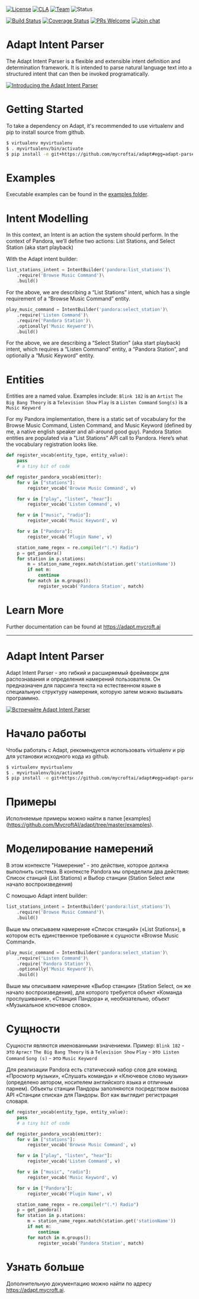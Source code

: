 [![License](https://img.shields.io/badge/License-Apache%202.0-blue.svg)](LICENSE.md) [![CLA](https://img.shields.io/badge/CLA%3F-Required-blue.svg)](https://mycroft.ai/cla) [![Team](https://img.shields.io/badge/Team-Mycroft_Core-violetblue.svg)](https://github.com/MycroftAI/contributors/blob/master/team/Mycroft%20Core.md) ![Status](https://img.shields.io/badge/-Production_ready-green.svg)

[![Build Status](https://travis-ci.org/MycroftAI/adapt.svg?branch=master)](https://travis-ci.org/MycroftAI/adapt) [![Coverage Status](https://coveralls.io/repos/github/MycroftAI/adapt/badge.svg?branch=dev)](https://coveralls.io/github/MycroftAI/adapt?branch=master)
[![PRs Welcome](https://img.shields.io/badge/PRs-welcome-brightgreen.svg)](http://makeapullrequest.com)
[![Join chat](https://img.shields.io/badge/Mattermost-join_chat-brightgreen.svg)](https://chat.mycroft.ai)

Adapt Intent Parser
==================
The Adapt Intent Parser is a flexible and extensible intent definition and determination framework. It is intended to parse natural language text into a structured intent that can then be invoked programatically.

[![Introducing the Adapt Intent Parser](https://mycroft.ai/wp-content/uploads/2019/05/Adapt-video-still.png)](https://www.youtube.com/watch?v=zR9xvPtM6Ro)

Getting Started
===============
To take a dependency on Adapt, it's recommended to use virtualenv and pip to install source from github.

```bash
$ virtualenv myvirtualenv
$ . myvirtualenv/bin/activate
$ pip install -e git+https://github.com/mycroftai/adapt#egg=adapt-parser
```

Examples
========
Executable examples can be found in the [examples folder](https://github.com/MycroftAI/adapt/tree/master/examples).

Intent Modelling
================
In this context, an Intent is an action the system should perform. In the context of Pandora, we’ll define two actions: List Stations, and Select Station (aka start playback)

With the Adapt intent builder:
```Python
list_stations_intent = IntentBuilder('pandora:list_stations')\
    .require('Browse Music Command')\
    .build()
```

For the above, we are describing a “List Stations” intent, which has a single requirement of a “Browse Music Command” entity.

```Python
play_music_command = IntentBuilder('pandora:select_station')\
    .require('Listen Command')\
    .require('Pandora Station')\
    .optionally('Music Keyword')\
    .build()
```


For the above, we are describing a “Select Station” (aka start playback) intent, which requires a “Listen Command” entity, a “Pandora Station”, and optionally a “Music Keyword” entity.

Entities
========

Entities are a named value. Examples include:
`Blink 182` is an `Artist`
`The Big Bang Theory` is a `Television Show`
`Play` is a `Listen Command`
`Song(s)` is a `Music Keyword`

For my Pandora implementation, there is a static set of vocabulary for the Browse Music Command, Listen Command, and Music Keyword (defined by me, a native english speaker and all-around good guy). Pandora Station entities are populated via a "List Stations" API call to Pandora. Here’s what the vocabulary registration looks like.

```Python
def register_vocab(entity_type, entity_value):
    pass
    # a tiny bit of code 

def register_pandora_vocab(emitter):
    for v in ["stations"]:
        register_vocab('Browse Music Command', v)

    for v in ["play", "listen", "hear"]:
        register_vocab('Listen Command', v)

    for v in ["music", "radio"]:
        register_vocab('Music Keyword', v)

    for v in ["Pandora"]:
        register_vocab('Plugin Name', v)

    station_name_regex = re.compile(r"(.*) Radio")
    p = get_pandora()
    for station in p.stations:
        m = station_name_regex.match(station.get('stationName'))
        if not m:
            continue
        for match in m.groups():
            register_vocab('Pandora Station', match)
```
Learn More
========

Further documentation can be found at https://adapt.mycroft.ai


-----------------------------------------------------------------------------------



Adapt Intent Parser
==================
Adapt Intent Parser - это гибкий и расширяемый фреймворк для распознавания и определения намерений пользователя. Он предназначен для парсинга текста на естественном языке в специальную структуру намерения, которую затем можно вызывать программно.

[![Встречайте Adapt Intent Parser](https://mycroft.ai/wp-content/uploads/2019/05/Adapt-video-still.png)](https://www.youtube.com/watch?v=zR9xvPtM6Ro)

Начало работы
===============
Чтобы работать с Adapt, рекомендуется использовать virtualenv и pip для установки исходного кода из github.

```bash
$ virtualenv myvirtualenv
$ . myvirtualenv/bin/activate
$ pip install -e git+https://github.com/mycroftai/adapt#egg=adapt-parser
```

Примеры
========
Исполняемые примеры можно найти в папке [examples] (https://github.com/MycroftAI/adapt/tree/master/examples).

Моделирование намерений
================
В этом контексте "Намерение" - это действие, которое должна выполнить система. В контексте Pandora мы определили два действия: Список станций (List Stations) и Выбор станции (Station Select или начало воспроизведения)

С помощью Adapt intent builder:

```Python
list_stations_intent = IntentBuilder('pandora:list_stations')\
    .require('Browse Music Command')\
    .build()
```

Выше мы описываем намерение «Список станций» («List Stations»), в котором есть единственное требование к сущности «Browse Music Command».

```Python
play_music_command = IntentBuilder('pandora:select_station')\
    .require('Listen Command')\
    .require('Pandora Station')\
    .optionally('Music Keyword')\
    .build()
```


Выше мы описываем намерение «Выбор станции» (Station Select, он же начало воспроизведения), для которого требуется объект «Команда прослушивания», «Станция Пандора» и, необязательно, объект «Музыкальное ключевое слово».

Сущности
========

Сущности являются именованными значениеми. Пример:
`Blink 182` - это `Артист`
`The Big Bang Theory` is a `Television Show`
`Play` - это` Listen Command`
`Song (s)` - это `Music Keyword`

Для реализации Pandora есть статический набор слов для команд «Просмотр музыки», «Слушать команда» и «Ключевое слово музыки» (определено автором, носителем английского языка и отличным парнем). Объекты станции Пандоры заполняются посредством вызова API «Станции списка» для Пандоры. Вот как выглядит регистрация словаря.

```Python
def register_vocab(entity_type, entity_value):
    pass
    # a tiny bit of code 

def register_pandora_vocab(emitter):
    for v in ["stations"]:
        register_vocab('Browse Music Command', v)

    for v in ["play", "listen", "hear"]:
        register_vocab('Listen Command', v)

    for v in ["music", "radio"]:
        register_vocab('Music Keyword', v)

    for v in ["Pandora"]:
        register_vocab('Plugin Name', v)

    station_name_regex = re.compile(r"(.*) Radio")
    p = get_pandora()
    for station in p.stations:
        m = station_name_regex.match(station.get('stationName'))
        if not m:
            continue
        for match in m.groups():
            register_vocab('Pandora Station', match)
```

Узнать больше
========

Дополнительную документацию можно найти по адресу https://adapt.mycroft.ai.


